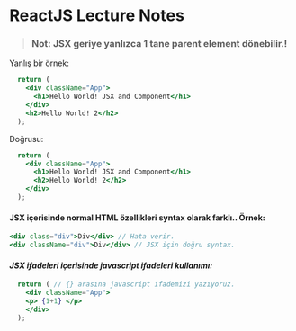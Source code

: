 # ReactJS Lecture Notes

>### Not: JSX geriye yanlızca 1 tane parent element dönebilir.!
Yanlış bir örnek:
```jsx
  return (
    <div className="App">
      <h1>Hello World! JSX and Component</h1>
    </div>
    <h2>Hello World! 2</h2>
  );
```
Doğrusu:
```jsx
  return (
    <div className="App">
      <h1>Hello World! JSX and Component</h1>
      <h2>Hello World! 2</h2>
    </div>
  );
```

#### **JSX içerisinde normal HTML özellikleri syntax olarak farklı..** Örnek:
```jsx
<div class="div">Div</div> // Hata verir.
<div className="div">Div</div> // JSX için doğru syntax.
```

#### ***JSX ifadeleri içerisinde javascript ifadeleri kullanımı:***
```jsx
  return ( // {} arasına javascript ifademizi yazıyoruz.
    <div className="App">
    <p> {1+1} </p>
    </div>
  );
```
